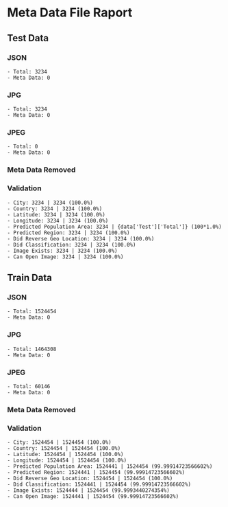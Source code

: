 # Meta Data File Raport

## Test Data
### JSON
    - Total: 3234
    - Meta Data: 0
### JPG
    - Total: 3234
    - Meta Data: 0
### JPEG
    - Total: 0
    - Meta Data: 0
### Meta Data Removed
### Validation
    - City: 3234 | 3234 (100.0%)
    - Country: 3234 | 3234 (100.0%)
    - Latitude: 3234 | 3234 (100.0%)
    - Longitude: 3234 | 3234 (100.0%)
    - Predicted Population Area: 3234 | {data['Test']['Total']} (100*1.0%)
    - Predicted Region: 3234 | 3234 (100.0%)
    - Did Reverse Geo Location: 3234 | 3234 (100.0%)
    - Did Classification: 3234 | 3234 (100.0%)
    - Image Exists: 3234 | 3234 (100.0%)
    - Can Open Image: 3234 | 3234 (100.0%)
## Train Data
### JSON
    - Total: 1524454
    - Meta Data: 0
### JPG
    - Total: 1464308
    - Meta Data: 0
### JPEG
    - Total: 60146
    - Meta Data: 0
### Meta Data Removed
### Validation
    - City: 1524454 | 1524454 (100.0%)
    - Country: 1524454 | 1524454 (100.0%)
    - Latitude: 1524454 | 1524454 (100.0%)
    - Longitude: 1524454 | 1524454 (100.0%)
    - Predicted Population Area: 1524441 | 1524454 (99.99914723566602%)
    - Predicted Region: 1524441 | 1524454 (99.99914723566602%)
    - Did Reverse Geo Location: 1524454 | 1524454 (100.0%)
    - Did Classification: 1524441 | 1524454 (99.99914723566602%)
    - Image Exists: 1524444 | 1524454 (99.9993440274354%)
    - Can Open Image: 1524441 | 1524454 (99.99914723566602%)
